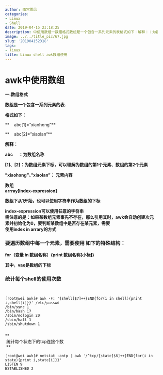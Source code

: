 ```yaml
---
author: 南宫乘风
categories:
- Linux
- Shell
date: 2019-04-15 23:18:25
description: 中使用数组一数组格式数组是一个包含一系列元素的表格式如下：解释：：为数组名称、：为数组元素下标，可以理解为数组的第个元素、数组的第个元素、：元素内容数组数组下从开始，也可以使用字符串作为数组的下标可以。。。。。。。
image: ../../title_pic/67.jpg
slug: '201904152318'
tags:
- linux
title: Linux shell awk数组使用
---
```


<!--more-->

# **awk中使用数组**

**一.数组格式**

**数组是一个包含一系列元素的表.**

**格式如下：**

**    abc\[1\]=”xiaohong”**

**    abc\[2\]=”xiaolan”**

**解释：**

**abc      ：为数组名称**

**\[1\]、\[2\]：为数组元素下标，可以理解为数组的第1个元素、数组的第2个元素**

**”xiaohong”、”xiaolan”： 元素内容**

**数组  
arrray\[index-expression\]**

**数组下从1开始，也可以使用字符串作为数组的下标**

**index-expression可以使用任意的字符串  
需注意的是：如果某数组元素事先不存在，那么引用其时，awk会自动创建次元素并初始化为0，要判断某数组中是否存在某元素，需要  
使用index in arrary的方式**

### **要遍历数组中每一个元素，需要使用 如下的特殊结构：**

**for（变量 in 数组名称）\{print 数组名称\[小标\]\}**

**其中，vae是数组的下标**

### **统计每个shell的使用次数**  
 

```
[root@wei awk]# awk -F: '{shell[$7]++}END{for(i in shell){print i,shell[i]}}' /etc/passwd
/bin/sync 1
/bin/bash 17
/sbin/nologin 20
/sbin/halt 1
/sbin/shutdown 1 
```

###   
**   
 统计每个状态下的tcp连接个数  
 **

```
[root@wei awk]# netstat -antp | awk '/^tcp/{state[$6]++}END{for(i in state){print i,state[i]}}'
LISTEN 9
ESTABLISHED 2
```